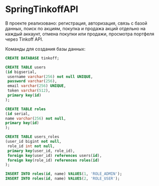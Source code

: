 # SpringTinkoffAPI

В проекте реализовано: регистрация, авторизация, связь с базой данных, поиск по акциям, покупка и продажа акций отдельно на каждый аккаунт, отмена покупки или продажи, просмотра портфеля через Tinkoff API.

Команды для создания базы данных:
```sql
CREATE DATABASE tinkoff;

CREATE TABLE users
(id bigserial,
 username varchar(256) not null UNIQUE,
 password varchar(256),
 email varchar(256) UNIQUE,
 token varchar(512),
 primary key(id)
);

CREATE TABLE roles
(id serial,
name varchar(256) not null,
primary key(id)
);

CREATE TABLE users_roles
(user_id bigint not null,
 role_id int not null,
 primary key(user_id, role_id),
 foreign key(user_id) references users(id),
 foreign key(role_id) references roles(id)
);

INSERT INTO roles(id, name) VALUES(1, 'ROLE_ADMIN');
INSERT INTO roles(id, name) VALUES(2, 'ROLE_USER');
```
